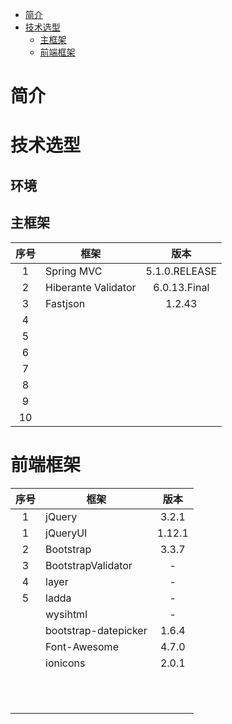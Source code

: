 - [简介](#技术选型)
- [技术选型](#技术选型)
    - [主框架](#主框架)
    - [前端框架](#前端框架)

# 简介

# 技术选型
## 环境
## 主框架
|序号|框架|版本|
|:-:|-|:-:|
|1|Spring MVC|5.1.0.RELEASE|
|2|Hiberante Validator|6.0.13.Final|
|3|Fastjson|1.2.43|
|4|||
|5|||
|6|||
|7|||
|8|||
|9|||
|10|||
# 前端框架
|序号|框架|版本|
|:-:|-|:-:|
|1|jQuery|3.2.1|
|1|jQueryUI|1.12.1|
|2|Bootstrap|3.3.7|
|3|BootstrapValidator|-|
|4|layer|-|
|5|ladda|-|
||wysihtml|-|
||bootstrap-datepicker|1.6.4|
||Font-Awesome|4.7.0|
||ionicons|2.0.1|
||||
||||
||||
||||
||||
||||
||||
||||
||||
||||
||||